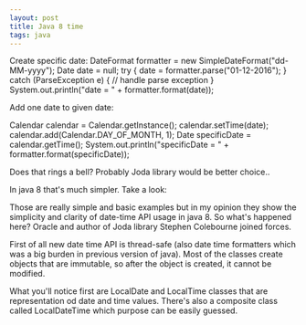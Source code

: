 ```yaml
---
layout: post
title: Java 8 time
tags: java
---
```


Create specific date:
DateFormat formatter = new SimpleDateFormat("dd-MM-yyyy");
Date date = null;
try {
   date = formatter.parse("01-12-2016");
} catch (ParseException e) {
   // handle parse exception
}
System.out.println("date = " + formatter.format(date));

Add one date to given date:

Calendar calendar = Calendar.getInstance();
 calendar.setTime(date);
 calendar.add(Calendar.DAY_OF_MONTH, 1);
 Date specificDate = calendar.getTime();
 System.out.println("specificDate = " + formatter.format(specificDate));


Does that rings a bell? Probably Joda library would be better choice..


In java 8 that's much simpler. Take a look:


Those are really simple and basic examples but in my opinion they show the simplicity and clarity of date-time  API usage in java 8. 
So what's happened here? Oracle and author of Joda library Stephen Colebourne joined forces.
  
First of all new date time API is thread-safe (also date time formatters which was a big burden in previous version of java). Most of the classes create objects that are immutable, so after the object is created, it cannot be modified.

What you'll notice first are LocalDate and LocalTime classes that are representation od date and time values. There's also a composite class called LocalDateTime which purpose can be easily guessed.